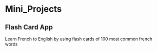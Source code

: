# Mini_Projects

## Flash Card App
Learn French to English by using flash cards of 100 most common french words
